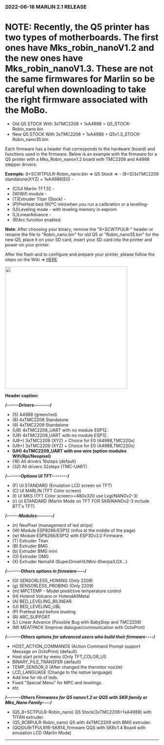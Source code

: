### 2022-06-18 MARLIN 2.1 RELEASE

 # **NOTE**: Recently, the Q5 printer has two types of motherboards. The first ones have Mks_robin_nanoV1.2 and the new ones have Mks_robin_nanoV1.3. These are not the same firmwares for Marlin so be careful when downloading to take the right firmware associated with the MoBo.

 - Old Q5 STOCK With 3xTMC2208 + 1xA4988 = Q5_STOCK-Robin_nano.bin
 - New Q5 STOCK With 3xTMC2208 + 1xA4988 = Q5v1.3_STOCK-Robin_nano35.bin

Each firmware has a header that corresponds to the hardware (board) and functions used in the firmware.
Below is an example with the firmware for a Q5 printer with a Mks_Robin_nanov1.2 board with TMC2208 and A4988 stepper drivers:

**Exemple:**
8+SCWTPULR-Robin_nano.bin => Q5 Stock
=> - (8+S)3xTMC2208 standalone(XYZ) + 1xA4988(E0) - 
   - (C)UI Marlin TFT32 - 
   - (W)Wifi module - 
   - (T)Extruder Titan (Stock) - 
   - (P)PreHeat bed (60°C min)when you run a calibration or a levelling- 
   - (U)Leveling mode - with leveling memory in eeprom
   - (L)LinearAdvance - 
   - (R)Arc function enabled.

  **Note**: After choosing your binary, remove the "8+SCWTPULR-" header or rename the file to "Robin_nano.bin" for old Q5 or "Robin_nano35.bin" for the new Q5,
  place it on your SD card, insert your SD card into the printer and power on your printer.
  
  After the flash and to configure and prepare your printer, please follow the steps on the Wiki => 
  [HERE](https://github.com/Foxies-CSTL/Marlin_2.1.x/wiki/2.SETTINGS-THE-PRINTER)
  
  <img width=400 src="https://github.com/Foxies-CSTL/Marlin_2.1.x/wiki/icons/FLSun-Wiki.png" />
  
  **Header caption:**

  **/*------Drivers--------*/**
  - (S) A4988 (green/red)
  - (8) 4xTMC2208 Standalone
  - (9) 4xTMC2209 Standalone
  - (U8) 4xTMC2208_UART with no module ESP12.
  - (U9) 4xTMC2209_UART with no module ESP12.
  - (U8+) 3xTMC2208 (XYZ) + Choice for E0 (A4988,TMC220x) 
  - (U9+) 3xTMC2209 (XYZ) + Choice for E0 (A4988,TMC220x)
  - **(UH) 4xTMC2209_UART with one wire (option modules Wifi/Rpi/Neopixel)**
  - (16) All drivers 16steps (default)
  - (32) All drivers 32steps (TMC-UART)

  **/*-------Options UI TFT--------*/**
  - (F) UI STANDARD (Emulation LCD screen on TFT)
  - (C) UI MARLIN (TFT Color screen)
  - (I) UI MKS (TFT Color screen>=480x320 use Lvgl/NANOv2-3)
  - (r) UI STANDARD (Marlin Mode on TFT FOR SKR/NANOv2-3 include BTT's TFT)

  **/*------Modules--------*/**
  - (n) NeoPixel (management of led strips)
  - (W) Module ESP8266/ESP12 (infos at the middle of the page)
  - (w) Module ESP8266/ESP12 with ESP3Dv3.0 Firmware.
  - (T) Extruder Titan
  - (B) Extruder BMG
  - (b) Extruder BMG mini
  - (O) Extruder OMG
  - (X) Extruder Nema14 (SuperDriveHX/Mini-Sherpa/LGX...)
  
  **/*-------Others options in firmware----*/**
  - (G) SENSORLESS_HOMING (Only 2209)
  - (g) SENSORLESS_PROBING (Only 2209)
  - (m) MPCTEMP - Model predictive temperature control
  - (H) Hotend Volcano or HotendAllMetal
  - (A) BED_LEVELING_BILINEAR
  - (U) BED_LEVELING_UBL
  - (P) PreHeat bed before leveling
  - (R) ARC_SUPPORT
  - (L) Linear Advance (Possible Bug with BabyStep and TMC2208)
  - (M) MEATPACK (Improve dialogue/communication with OctoPrint)

  **/*-------Others options for advanced users who build their firmware----*/**
  - HOST_ACTION_COMMANDS (Action Command Prompt support Message on OctoPrint) (default)
  - Host start print by menu (Only TFT_COLOR_UI)
  - BINARY_FILE_TRANSFER (default)
  - TEMP_SENSOR_0 (After changed the thermitor nozzle)
  - LCD_LANGUAGE (Change to the native language)
  - Add line for nb of leds.
  - Fixed "Special Menu" for MPC and levelings.
  - etc 
 
  **/*-------Others Firmwares for Q5 nanov1.2 or QQS with SKR family or Mks_Nano Family----*/**
  - (Q5_8+SCTPULR-Robin_nano)   Q5 Stock(3xTMC2208+1xA4988) with TITAN extruder. 
  - (Q5_9CBPULR-Robin_nano)     Q5 with 4xTMC2209 with BMG extruder.
  - (QQS)U9rTPULR16-SKR14_firmware QQS with SKRv1.4 Board with emulation LCD (Marlin Mode)
***
